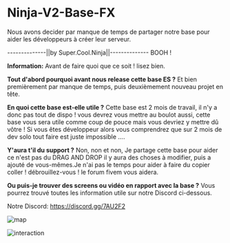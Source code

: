 # Ninja-V2-Base-FX
Nous avons decider par manque de temps de partager notre base pour aider les développeurs à créer leur serveur.


--------------||by Super.Cool.Ninja||--------------
BOOH !

**Information:**
Avant de faire quoi que ce soit ! lisez bien.

**Tout d'abord pourquoi avant nous release cette base ES ?**
Et bien premièrement par manque de temps, puis deuxièmement nouveau projet en tête.

**En quoi cette base est-elle utile ?**
Cette base est 2 mois de travail, il n'y a donc pas tout de dispo !
vous devrez vous mettre au boulot aussi, cette base vous sera utile comme coup de pouce mais vous devriez y mettre dû vôtre !
Si vous êtes développeur alors vous comprendrez que sur 2 mois de dev solo tout faire est juste impossible ....


**Y'aura t'il du support ?**
Non, non et non, Je partage cette base pour aider ce n'est pas du DRAG AND DROP il y aura des choses à modifier, 
puis a ajouté de vous-mêmes.Je n'ai pas le temps pour aider à faire du copier coller !
débrouillez-vous ! le forum fivem vous aidera.


**Ou puis-je trouver des screens ou vidéo en rapport avec la base ?**
Vous pourrez trouvé toutes les information utile sur notre Discord ci-dessous.

Notre Discord:
https://discord.gg/7AU2F2

![map](https://user-images.githubusercontent.com/28671231/67978230-eea9d400-fc19-11e9-98ef-7bcb5c0905c3.png)


![interaction](https://user-images.githubusercontent.com/28671231/67978298-1436dd80-fc1a-11e9-9cfd-572687ca2e88.png)

